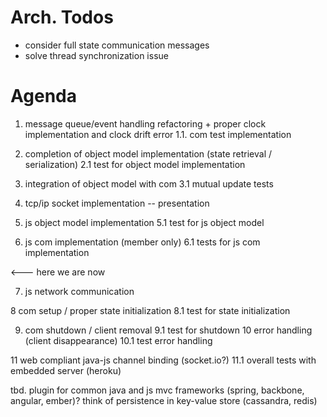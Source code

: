 # Arch. Todos
* consider full state communication messages
* solve thread synchronization issue


# Agenda
1. message queue/event handling refactoring + proper clock implementation and clock drift error
1.1. com test implementation
2. completion of object model implementation (state retrieval / serialization)
2.1 test for object model implementation
3. integration of object model with com 
3.1 mutual update tests

4. tcp/ip socket implementation
-- presentation

5. js object model implementation
5.1 test for js object model
6. js com implementation (member only)
6.1 tests for js com implementation

<--- here we are now

7. js network communication

8 com setup / proper state initialization
8.1 test for state initialization

9. com shutdown / client removal
9.1 test for shutdown
10 error handling (client disappearance)
10.1 test error handling    

11 web compliant java-js channel binding (socket.io?)
11.1 overall tests with embedded server (heroku)

tbd.
plugin for common java and js mvc frameworks (spring, backbone, angular, ember)?
think of persistence in key-value store (cassandra, redis)